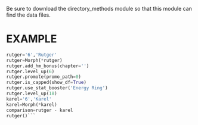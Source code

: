 Be sure to download the directory_methods module so that this module can find the data files.

EXAMPLE
===
```python
rutger='6','Rutger'
rutger=Morph(*rutger)
rutger.add_hm_bonus(chapter='')
rutger.level_up(6)
rutger.promote(promo_path=0)
rutger.is_capped(show_df=True)
rutger.use_stat_booster('Energy Ring')
rutger.level_up(18)
karel='6','Karel'
karel=Morph(*karel)
comparison=rutger - karel
rutger()```
